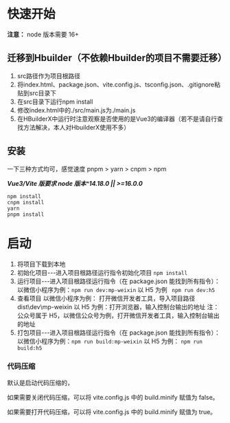 # 快速开始

**注意：** node 版本需要 16+

## 迁移到Hbuilder（不依赖Hbuilder的项目不需要迁移）

1. src路径作为项目根路径
2. 将index.html、package.json、vite.config.js、tsconfig.json、.gitignore粘贴到src目录下
3. 在src目录下运行npm install
4. 修改index.html中的./src/main.js为./main.js
5. 在HBuilderX中运行时注意观察是否使用的是Vue3的编译器（若不是请自行查找方法解决，本人对HbuilderX使用不多）

## 安装

一下三种方式均可，感觉速度 pnpm > yarn > cnpm > npm

**_Vue3/Vite 版要求 node 版本^14.18.0 || >=16.0.0_**

```shell
npm install
cnpm install
yarn
pnpm install
```

# 启动

1. 将项目下载到本地
2. 初始化项目---进入项目根路径运行指令初始化项目
   `npm install`
3. 运行项目---进入项目根路径运行指令（在 package.json 能找到所有指令）：
   以微信小程序为例：`npm run dev:mp-weixin`
   以 H5 为例 ` npm run dev:h5`
4. 查看项目 以微信小程序为例：
   打开微信开发者工具，导入项目路径 dist\dev\mp-weixin
   以 H5 为例：打开浏览器，输入控制台输出的地址
   注：公众号属于 H5，以微信公众号为例，打开微信开发者工具，输入控制台输出的地址
5. 打包项目---进入项目根路径运行指令（在 package.json 能找到所有指令）：
   以微信小程序为例：`npm run build:mp-weixin`
   以 H5 为例： `npm run build:h5`

### 代码压缩

默认是启动代码压缩的，

如果需要关闭代码压缩，可以将 vite.config.js 中的 build.minify 赋值为 false。

如果需要打开代码压缩，可以将 vite.config.js 中的 build.minify 赋值为 true。
